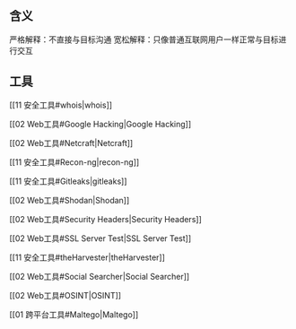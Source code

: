 ## 含义

严格解释：不直接与目标沟通
宽松解释：只像普通互联网用户一样正常与目标进行交互

## 工具

[[11 安全工具#whois|whois]]

[[02 Web工具#Google Hacking|Google Hacking]]

[[02 Web工具#Netcraft|Netcraft]]

[[11 安全工具#Recon-ng|recon-ng]]

[[11 安全工具#Gitleaks|gitleaks]]

[[02 Web工具#Shodan|Shodan]]

[[02 Web工具#Security Headers|Security Headers]]

[[02 Web工具#SSL Server Test|SSL Server Test]]

[[11 安全工具#theHarvester|theHarvester]]

[[02 Web工具#Social Searcher|Social Searcher]]

[[02 Web工具#OSINT|OSINT]]

[[01 跨平台工具#Maltego|Maltego]]